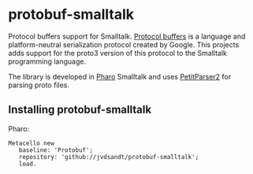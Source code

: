 # protobuf-smalltalk
Protocol buffers support for Smalltalk. [Protocol buffers](https://developers.google.com/protocol-buffers/)
is a language and 
platform-neutral serialization protocol created by Google. This projects adds support for
the proto3 version of this protocol to the Smalltalk programming language. 

The library is developed in [Pharo](https://pharo.org/) Smalltalk and uses [PetitParser2](https://github.com/kursjan/petitparser2)
for parsing proto files.


## Installing protobuf-smalltalk

Pharo:

```smalltalk
Metacello new
   baseline: 'Protobuf';
   repository: 'github://jvdsandt/protobuf-smalltalk';
   load.
```